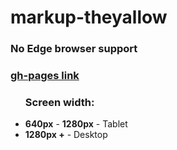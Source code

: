 # markup-theyallow

<h3>No Edge browser support</h3>
<h3><a href="https://jstrr.github.io/markup-theyallow/">gh-pages link</a></h3>
<ul>
<h3>Screen width: </h3>
<li><strong>640px</strong> - <strong>1280px</strong> - Tablet
</li>
<li><strong>1280px +</strong> - Desktop
</li>    
